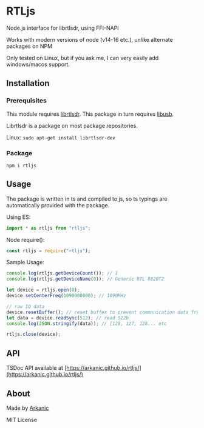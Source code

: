 # RTLjs
Node.js interface for librtlsdr, using FFI-NAPI

Works with modern versions of node (v14-16 etc.), unlike alternate packages on NPM

Only tested on Linux, but if you ask me, I can very easily add windows/macos support.

## Installation
### Prerequisites
This module requires [librtlsdr](https://github.com/steve-m/librtlsdr). This package in turn requires [libusb](https://libusb.info/).

Librtlsdr is a package on most package repositories.

Linux:
```sudo apt-get install librtlsdr-dev```

### Package
```npm i rtljs```

## Usage
The package is written in ts and compiled to js, so ts typings are automatically provided with the package.


Using ES:
```js
import * as rtljs from "rtljs";
```

Node require():
```js
const rtljs = require("rtljs");
```

Sample Usage:
```js
console.log(rtljs.getDeviceCount()); // 1
console.log(rtljs.getDeviceName(0)); // Generic RTL R820T2

let device = rtljs.open(0);
device.setCenterFreq(1090000000); // 1090MHz

// raw IQ data
device.resetBuffer(); // reset buffer to prevent communication data from appearing as radio data
let data = device.readSync(512); // read 512b
console.log(JSON.stringify(data)); // [128, 127, 128... etc

rtljs.close(device);
```

## API
TSDoc API available at [https://arkanic.github.io/rtljs/](https://arkanic.github.io/rtljs/)

## About
Made by [Arkanic](https://github.com/Arkanic)

MIT License

